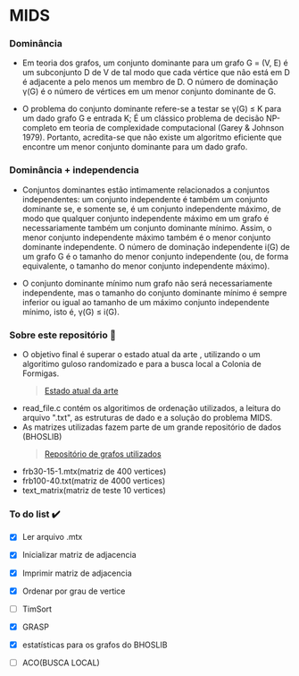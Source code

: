 # MIDS
### Dominância
- Em teoria dos grafos, um conjunto dominante para um grafo G = (V, E) é um subconjunto D de V de tal modo que cada vértice que não está em D é adjacente a pelo menos um membro de D. O número de dominação γ(G) é o número de vértices em um menor conjunto dominante de G.

- O problema do conjunto dominante refere-se a testar se γ(G) ≤ K para um dado grafo G e entrada K; É um clássico problema de decisão NP-completo em teoria de complexidade computacional (Garey & Johnson 1979). Portanto, acredita-se que não existe um algoritmo eficiente que encontre um menor conjunto dominante para um dado grafo.



### Dominância + independencia

- Conjuntos dominantes estão intimamente relacionados a conjuntos independentes: um conjunto independente é também um conjunto dominante se, e somente se, é um conjunto independente máximo, de modo que qualquer conjunto independente máximo em um grafo é necessariamente também um conjunto dominante mínimo. Assim, o menor conjunto independente máximo também é o menor conjunto dominante independente. O número de dominação independente i(G) de um grafo G é o tamanho do menor conjunto independente (ou, de forma equivalente, o tamanho do menor conjunto independente máximo).

- O conjunto dominante mínimo num grafo não será necessariamente independente, mas o tamanho do conjunto dominante mínimo é sempre inferior ou igual ao tamanho de um máximo conjunto independente mínimo, isto é, γ(G) ≤ i(G).

### Sobre este repositório :pushpin: 

- O objetivo final é superar o estado atual da arte , utilizando o um algoritimo guloso randomizado e para a busca local a Colonia de Formigas.
   >[Estado atual da arte](https://www.sciencedirect.com/science/article/abs/pii/S1568494619307306?fr=RR-2&ref=pdf_download&rr=7603ffebed1d00f2)
- read_file.c contém os algoritimos de ordenação utilizados, a leitura do arquivo ".txt", as estruturas de dado e a solução do problema MIDS.
- As matrizes utilizadas fazem parte de um grande repositório de dados (BHOSLIB)
   >[Repositório de grafos utilizados](https://networkrepository.com/bhoslib.php)
-  frb30-15-1.mtx(matriz de 400 vertices)
-  frb100-40.txt(matriz de 4000 vertices)
-  text_matrix(matriz de teste 10 vertices)   
  
### To do list :heavy_check_mark:
- [x] Ler arquivo .mtx
- [x] Inicializar matriz de adjacencia
- [x] Imprimir matriz de adjacencia
- [x] Ordenar por grau de vertice
- [ ] TimSort
- [x] GRASP
- [x] estatísticas para os grafos do BHOSLIB
- [ ] ACO(BUSCA LOCAL) 
     
